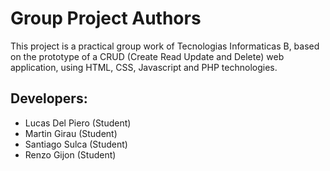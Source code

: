 Group Project Authors
===============

This project is a practical group work of Tecnologias Informaticas B, 
based on the prototype of a CRUD (Create Read Update and Delete) 
web application, using HTML, CSS, Javascript and PHP technologies.

## Developers:
* Lucas Del Piero (Student)
* Martin Girau (Student)
* Santiago Sulca (Student)
* Renzo Gijon (Student)
